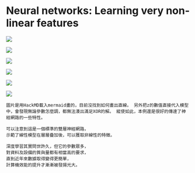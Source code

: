 # Neural networks: Learning very non-linear features

![](https://github.com/worcdlo/MachineLearning/blob/master/Machine%20Learning%20Foundations:%20A%20Case%20Study%20Approach(UW)/Week6%20Deep%20Learning/Linear%20Classifier0.GIF)

![](https://github.com/worcdlo/MachineLearning/blob/master/Machine%20Learning%20Foundations:%20A%20Case%20Study%20Approach(UW)/Week6%20Deep%20Learning/Linear%20Classifier3.GIF)

![](https://github.com/worcdlo/MachineLearning/blob/master/Machine%20Learning%20Foundations:%20A%20Case%20Study%20Approach(UW)/Week6%20Deep%20Learning/Linear%20Classifier4.GIF)

![](https://github.com/worcdlo/MachineLearning/blob/master/Machine%20Learning%20Foundations:%20A%20Case%20Study%20Approach(UW)/Week6%20Deep%20Learning/Linear%20Classifier1.GIF)

![](https://github.com/worcdlo/MachineLearning/blob/master/Machine%20Learning%20Foundations:%20A%20Case%20Study%20Approach(UW)/Week6%20Deep%20Learning/Linear%20Classifier5.GIF)

![](https://github.com/worcdlo/MachineLearning/blob/master/Machine%20Learning%20Foundations:%20A%20Case%20Study%20Approach(UW)/Week6%20Deep%20Learning/Linear%20Classifier6.GIF)


`圖片是用HackMD載入mermaid畫的，目前沒找到如何畫出直線。
另外把z的數值直接代入模型中，會發現無論參數怎麼調，都無法湊出滿足XOR的解。
縱使如此，本例還是很好的傳達了神經網路的一些特性。`

```
可以注意到這是一個標準的雙層神經網路，
示範了線性模型在層層疊加後，可以獲取非線性的特徵。

深度學習其實問世許久，但它的參數眾多，
對資料及設備的質與量都有相當高的要求，
直到近年來數據取得變得更簡單，
計算機效能的提升才漸漸被發揚光大。
```

		
